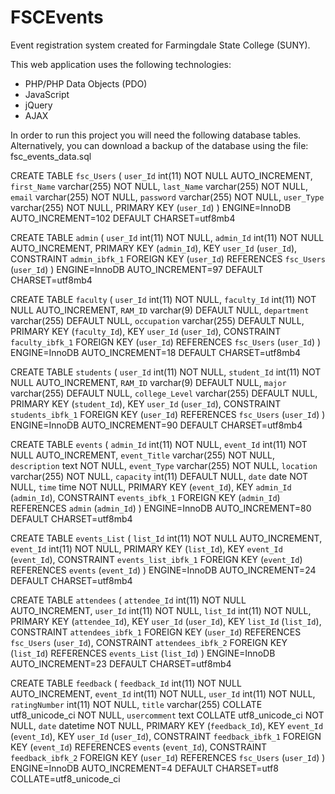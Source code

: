 # FSCEvents
Event registration system created for Farmingdale State College (SUNY).

This web application uses the following technologies:
- PHP/PHP Data Objects (PDO)
- JavaScript
- jQuery
- AJAX

In order to run this project you will need the following database tables. Alternatively, you can download a backup of the database 
using the file: fsc_events_data.sql

CREATE TABLE `fsc_Users` (
 `user_Id` int(11) NOT NULL AUTO_INCREMENT,
 `first_Name` varchar(255) NOT NULL,
 `last_Name` varchar(255) NOT NULL,
 `email` varchar(255) NOT NULL,
 `password` varchar(255) NOT NULL,
 `user_Type` varchar(255) NOT NULL,
 PRIMARY KEY (`user_Id`)
) ENGINE=InnoDB AUTO_INCREMENT=102 DEFAULT CHARSET=utf8mb4

CREATE TABLE `admin` (
 `user_Id` int(11) NOT NULL,
 `admin_Id` int(11) NOT NULL AUTO_INCREMENT,
 PRIMARY KEY (`admin_Id`),
 KEY `user_Id` (`user_Id`),
 CONSTRAINT `admin_ibfk_1` FOREIGN KEY (`user_Id`) REFERENCES `fsc_Users` (`user_Id`)
) ENGINE=InnoDB AUTO_INCREMENT=97 DEFAULT CHARSET=utf8mb4
 
CREATE TABLE `faculty` (
 `user_Id` int(11) NOT NULL,
 `faculty_Id` int(11) NOT NULL AUTO_INCREMENT,
 `RAM_ID` varchar(9) DEFAULT NULL,
 `department` varchar(255) DEFAULT NULL,
 `occupation` varchar(255) DEFAULT NULL,
 PRIMARY KEY (`faculty_Id`),
 KEY `user_Id` (`user_Id`),
 CONSTRAINT `faculty_ibfk_1` FOREIGN KEY (`user_Id`) REFERENCES `fsc_Users` (`user_Id`)
) ENGINE=InnoDB AUTO_INCREMENT=18 DEFAULT CHARSET=utf8mb4

CREATE TABLE `students` (
 `user_Id` int(11) NOT NULL,
 `student_Id` int(11) NOT NULL AUTO_INCREMENT,
 `RAM_ID` varchar(9) DEFAULT NULL,
 `major` varchar(255) DEFAULT NULL,
 `college_Level` varchar(255) DEFAULT NULL,
 PRIMARY KEY (`student_Id`),
 KEY `user_Id` (`user_Id`),
 CONSTRAINT `students_ibfk_1` FOREIGN KEY (`user_Id`) REFERENCES `fsc_Users` (`user_Id`)
) ENGINE=InnoDB AUTO_INCREMENT=90 DEFAULT CHARSET=utf8mb4

CREATE TABLE `events` (
 `admin_Id` int(11) NOT NULL,
 `event_Id` int(11) NOT NULL AUTO_INCREMENT,
 `event_Title` varchar(255) NOT NULL,
 `description` text NOT NULL,
 `event_Type` varchar(255) NOT NULL,
 `location` varchar(255) NOT NULL,
 `capacity` int(11) DEFAULT NULL,
 `date` date NOT NULL,
 `time` time NOT NULL,
 PRIMARY KEY (`event_Id`),
 KEY `admin_Id` (`admin_Id`),
 CONSTRAINT `events_ibfk_1` FOREIGN KEY (`admin_Id`) REFERENCES `admin` (`admin_Id`)
) ENGINE=InnoDB AUTO_INCREMENT=80 DEFAULT CHARSET=utf8mb4

CREATE TABLE `events_List` (
 `list_Id` int(11) NOT NULL AUTO_INCREMENT,
 `event_Id` int(11) NOT NULL,
 PRIMARY KEY (`list_Id`),
 KEY `event_Id` (`event_Id`),
 CONSTRAINT `events_list_ibfk_1` FOREIGN KEY (`event_Id`) REFERENCES `events` (`event_Id`)
) ENGINE=InnoDB AUTO_INCREMENT=24 DEFAULT CHARSET=utf8mb4

CREATE TABLE `attendees` (
 `attendee_Id` int(11) NOT NULL AUTO_INCREMENT,
 `user_Id` int(11) NOT NULL,
 `list_Id` int(11) NOT NULL,
 PRIMARY KEY (`attendee_Id`),
 KEY `user_Id` (`user_Id`),
 KEY `list_Id` (`list_Id`),
 CONSTRAINT `attendees_ibfk_1` FOREIGN KEY (`user_Id`) REFERENCES `fsc_Users` (`user_Id`),
 CONSTRAINT `attendees_ibfk_2` FOREIGN KEY (`list_Id`) REFERENCES `events_List` (`list_Id`)
) ENGINE=InnoDB AUTO_INCREMENT=23 DEFAULT CHARSET=utf8mb4

CREATE TABLE `feedback` (
 `feedback_Id` int(11) NOT NULL AUTO_INCREMENT,
 `event_Id` int(11) NOT NULL,
 `user_Id` int(11) NOT NULL,
 `ratingNumber` int(11) NOT NULL,
 `title` varchar(255) COLLATE utf8_unicode_ci NOT NULL,
 `usercomment` text COLLATE utf8_unicode_ci NOT NULL,
 `date` datetime NOT NULL,
 PRIMARY KEY (`feedback_Id`),
 KEY `event_Id` (`event_Id`),
 KEY `user_Id` (`user_Id`),
 CONSTRAINT `feedback_ibfk_1` FOREIGN KEY (`event_Id`) REFERENCES `events` (`event_Id`),
 CONSTRAINT `feedback_ibfk_2` FOREIGN KEY (`user_Id`) REFERENCES `fsc_Users` (`user_Id`)
) ENGINE=InnoDB AUTO_INCREMENT=4 DEFAULT CHARSET=utf8 COLLATE=utf8_unicode_ci
